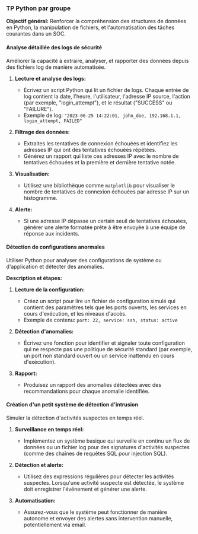 ### TP Python par groupe 

**Objectif général:** Renforcer la compréhension des structures de données en Python, la manipulation de fichiers, et l'automatisation des tâches courantes dans un SOC.




#### Analyse détaillée des logs de sécurité

Améliorer la capacité à extraire, analyser, et rapporter des données depuis des fichiers log de manière automatisée.


1. **Lecture et analyse des logs:**
   - Écrivez un script Python qui lit un fichier de logs. Chaque entrée de log contient la date, l'heure, l'utilisateur, l'adresse IP source, l'action (par exemple, "login_attempt"), et le résultat ("SUCCESS" ou "FAILURE").
   - Exemple de log: `"2023-06-25 14:22:01, john_doe, 192.168.1.1, login_attempt, FAILED"`

2. **Filtrage des données:**
   - Extraites les tentatives de connexion échouées et identifiez les adresses IP qui ont des tentatives échouées répétées.
   - Générez un rapport qui liste ces adresses IP avec le nombre de tentatives échouées et la première et dernière tentative notée.

3. **Visualisation:**
   - Utilisez une bibliothèque comme `matplotlib` pour visualiser le nombre de tentatives de connexion échouées par adresse IP sur un histogramme.

4. **Alerte:**
   - Si une adresse IP dépasse un certain seuil de tentatives échouées, générer une alerte formatée prête à être envoyée à une équipe de réponse aux incidents.





#### Détection de configurations anormales

Utiliser Python pour analyser des configurations de système ou d'application et détecter des anomalies.

**Description et étapes:**

1. **Lecture de la configuration:**
   - Créez un script pour lire un fichier de configuration simulé qui contient des paramètres tels que les ports ouverts, les services en cours d'exécution, et les niveaux d'accès.
   - Exemple de contenu: `port: 22, service: ssh, status: active`

2. **Détection d'anomalies:**
   - Écrivez une fonction pour identifier et signaler toute configuration qui ne respecte pas une politique de sécurité standard (par exemple, un port non standard ouvert ou un service inattendu en cours d'exécution).

3. **Rapport:**
   - Produisez un rapport des anomalies détectées avec des recommandations pour chaque anomalie identifiée.





#### Création d'un petit système de détection d'intrusion

Simuler la détection d'activités suspectes en temps réel.


1. **Surveillance en temps réel:**
   - Implémentez un système basique qui surveille en continu un flux de données ou un fichier log pour des signatures d'activités suspectes (comme des chaînes de requêtes SQL pour injection SQL).

2. **Détection et alerte:**
   - Utilisez des expressions régulières pour détecter les activités suspectes. Lorsqu'une activité suspecte est détectée, le système doit enregistrer l'événement et générer une alerte.

3. **Automatisation:**
   - Assurez-vous que le système peut fonctionner de manière autonome et envoyer des alertes sans intervention manuelle, potentiellement via email.




